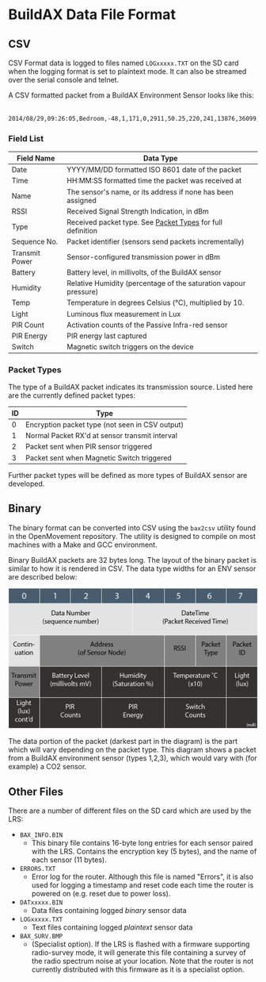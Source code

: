 
# BuildAX Data File Format

## CSV 

CSV Format data is logged to files named `LOGxxxxx.TXT` on the SD card when
the logging format is set to plaintext mode. It can also be streamed over the 
serial console and telnet.

A CSV formatted packet from a BuildAX Environment Sensor looks like this:


````
	2014/08/29,09:26:05,Bedroom,-48,1,171,0,2911,50.25,220,241,13876,36099,25
````

### Field List

 Field Name     | Data Type                      
 -------------- | -----------
 Date           | YYYY/MM/DD formatted ISO 8601 date of the packet
 Time           | HH:MM:SS formatted time the packet was received at
 Name           | The sensor's name, or its address if none has been assigned
 RSSI           | Received Signal Strength Indication, in dBm
 Type           | Received packet type. See [Packet Types](#packet-types) for full definition
 Sequence No.   | Packet identifier (sensors send packets incrementally)
 Transmit Power | Sensor-configured transmission power in dBm 
 Battery        | Battery level, in millivolts, of the BuildAX sensor
 Humidity       | Relative Humidity (percentage of the saturation vapour pressure)
 Temp           | Temperature in degrees Celsius (°C), multiplied by 10.
 Light          | Luminous flux measurement in Lux
 PIR Count      | Activation counts of the Passive Infra-red sensor 
 PIR Energy     | PIR energy last captured
 Switch         | Magnetic switch triggers on the device


### Packet Types

The type of a BuildAX packet indicates its transmission source. Listed here are
the currently defined packet types:

 ID    | Type
 ----- | ------
 0     | Encryption packet type (not seen in CSV output)
 1     | Normal Packet RX'd at sensor transmit interval
 2     | Packet sent when PIR sensor triggered
 3     | Packet sent when Magnetic Switch triggered 

Further packet types will be defined as more types of BuildAX sensor are 
developed. 


## Binary

The binary format can be converted into CSV using the `bax2csv` utility found
in the OpenMovement repository. The utility is designed to compile on most
machines with a Make and GCC environment.

Binary BuildAX packets are 32 bytes long. The layout of the binary packet is 
similar to how it is rendered in CSV. The data type widths for an ENV sensor 
are described below:

![Data Width Description Image](img/datawidth.png)

The data portion of the packet (darkest part in the diagram) is the part which
will vary depending on the packet type. This diagram shows a packet from a 
BuildAX environment sensor (types 1,2,3), which would vary with (for example)
a CO2 sensor.

## Other Files

There are a number of different files on the SD card which are used by the LRS:

 * `BAX_INFO.BIN`
    + This binary file contains 16-byte long entries for each sensor paired
      with the LRS. Contains the encryption key (5 bytes), and the name of each
      sensor (11 bytes).
 * `ERRORS.TXT`
    + Error log for the router. Although this file is named "Errors", it is also 
      used for logging a timestamp and reset code each time the router is powered
      on (e.g. reset due to power loss).
 * `DATxxxxx.BIN`
    + Data files containing logged _binary_ sensor data
 * `LOGxxxxx.TXT`
    + Text files containing logged _plaintext_ sensor data
 * `BAX_SURV.BMP`
    + (Specialist option). If the LRS is flashed with a firmware supporting
      radio-survey mode, it will generate this file containing a survey of
      the radio spectrum noise at your location. Note that the router is not
      currently distributed with this firmware as it is a specialist option.



